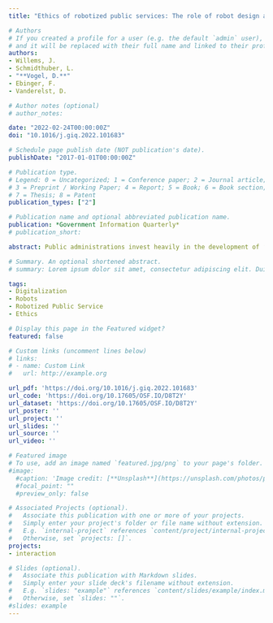 ```yaml
---
title: "Ethics of robotized public services: The role of robot design and its actions"

# Authors
# If you created a profile for a user (e.g. the default `admin` user), write the username (folder name) here 
# and it will be replaced with their full name and linked to their profile.
authors:
- Willems, J.
- Schmidthuber, L.
- "**Vogel, D.**"
- Ebinger, F.
- Vanderelst, D.

# Author notes (optional)
# author_notes:

date: "2022-02-24T00:00:00Z"
doi: "10.1016/j.giq.2022.101683"

# Schedule page publish date (NOT publication's date).
publishDate: "2017-01-01T00:00:00Z"

# Publication type.
# Legend: 0 = Uncategorized; 1 = Conference paper; 2 = Journal article;
# 3 = Preprint / Working Paper; 4 = Report; 5 = Book; 6 = Book section;
# 7 = Thesis; 8 = Patent
publication_types: ["2"]

# Publication name and optional abbreviated publication name.
publication: *Government Information Quarterly*
# publication_short: 

abstract: Public administrations invest heavily in the development of ‘smart’ public services, including autonomous public service robots. Since public service robots are designed to operate unsupervised, robots must interact in an ethically acceptable way with citizens. Robots are often designed to provide a comfortable interaction with citizens, which can be achieved by making the robot's appearance and actions more human-like. This raises the question whether a human-like design affects the ethicalness evaluation of a robot's actions. In a laboratory experiment with eye-tracking (n1 = 156) and a representative, online vignette experiment (n2 = 1339), we find that a more human-like robot design draws more visual attention than a robot with a less human-like design. However, the robot's appearance does not affect the ethicalness evaluation of the robot's behavior. In contrast, our results show that it is not the more human-like appearance that influences evaluations of ethicalness, but a robot's ethical actions influence the extent to which it is perceived as human. We frame our findings in the scientific and practitioner debates on ethical rule-setting for (public) service robots.

# Summary. An optional shortened abstract.
# summary: Lorem ipsum dolor sit amet, consectetur adipiscing elit. Duis posuere tellus ac convallis placerat. Proin tincidunt magna sed ex sollicitudin condimentum.

tags:
- Digitalization
- Robots
- Robotized Public Service
- Ethics

# Display this page in the Featured widget?
featured: false

# Custom links (uncomment lines below)
# links:
# - name: Custom Link
#   url: http://example.org

url_pdf: 'https://doi.org/10.1016/j.giq.2022.101683'
url_code: 'https://doi.org/10.17605/OSF.IO/D8T2Y'
url_dataset: 'https://doi.org/10.17605/OSF.IO/D8T2Y'
url_poster: ''
url_project: ''
url_slides: ''
url_source: ''
url_video: ''

# Featured image
# To use, add an image named `featured.jpg/png` to your page's folder. 
#image:
  #caption: 'Image credit: [**Unsplash**](https://unsplash.com/photos/pLCdAaMFLTE)'
  #focal_point: ""
  #preview_only: false

# Associated Projects (optional).
#   Associate this publication with one or more of your projects.
#   Simply enter your project's folder or file name without extension.
#   E.g. `internal-project` references `content/project/internal-project/index.md`.
#   Otherwise, set `projects: []`.
projects:
- interaction

# Slides (optional).
#   Associate this publication with Markdown slides.
#   Simply enter your slide deck's filename without extension.
#   E.g. `slides: "example"` references `content/slides/example/index.md`.
#   Otherwise, set `slides: ""`.
#slides: example
---
```


